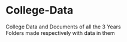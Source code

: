 # College-Data
College Data and Documents of all the 3 Years <br>
Folders made respectively with data in them
